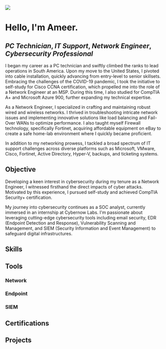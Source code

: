 <a href="https://www.linkedin.com/in/ameer-r-406958205/"><img src="https://img.shields.io/badge/-LinkedIn-0072b1?&style=for-the-badge&logo=linkedin&logoColor=white" /></a>

# Hello, I'm Ameer.
## *PC Technician*, *IT Support*, *Network Engineer*, *Cybersecurity Professional*

I began my career as a PC technician and swiftly climbed the ranks to lead operations in South America. Upon my move to the United States, I pivoted into cable installation, quickly advancing from entry-level to senior skillsets. Embracing the challenges of the COVID-19 pandemic, I took the initiative to self-study for Cisco CCNA certification, which propelled me into the role of a Network Engineer at an MSP. During this time, I also studied for CompTIA A+ and Microsoft Azure 900, further expanding my technical expertise.

As a Network Engineer, I specialized in crafting and maintaining robust wired and wireless networks. I thrived in troubleshooting intricate network issues and implementing innovative solutions like load balancing and Fail-Over WANs to optimize performance. I also taught myself Firewall technology, specifically Fortinet, acquiring affordable equipment on eBay to create a safe home-lab environment where I quickly became proficient.

In addition to my networking prowess, I tackled a broad spectrum of IT support challenges across diverse platforms such as Microsoft, VMware, Cisco, Fortinet, Active Directory, Hyper-V, backups, and ticketing systems.


## Objective
Developing a keen interest in cybersecurity during my tenure as a Network Engineer, I witnessed firsthand the direct impacts of cyber attacks. Motivated by this experience, I pursued self-study and achieved CompTIA Security+ certification.

My journey into cybersecurity continues as a SOC analyst, currently immersed in an internship at Cybernow Labs. I'm passionate about leveraging cutting-edge cybersecurity tools including email security, EDR (Endpoint Detection and Response), Vulnerability Scanning and Management, and SIEM (Security Information and Event Management) to safeguard digital infrastructures.

## Skills


## Tools

### Network

### Endpoint

### SIEM

## Certifications

## Projects

